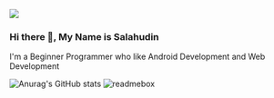 ![](https://komarev.com/ghpvc/?username=Salahudin-cloud&color=orange&style=for-the-badge)
### Hi there 👋, My Name is Salahudin
I'm a Beginner Programmer who like  Android Development and Web Development
<br>

![Anurag's GitHub stats](https://github-readme-stats.vercel.app/api?username=Salahudin-cloud&show_icons=true&theme=dark)
![readmebox](https://github.com/Salahudin-cloud/Salahudin-cloud/assets/69721453/86befb9b-82ca-4924-8222-f093bb1e8035)

